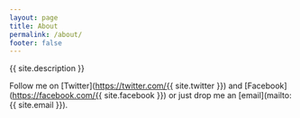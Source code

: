 ```yaml
---
layout: page
title: About
permalink: /about/
footer: false
---
```


{{ site.description }}

Follow me on [Twitter](https://twitter.com/{{ site.twitter }}) and [Facebook](https://facebook.com/{{ site.facebook }}) or just drop me an [email](mailto:{{ site.email }}).